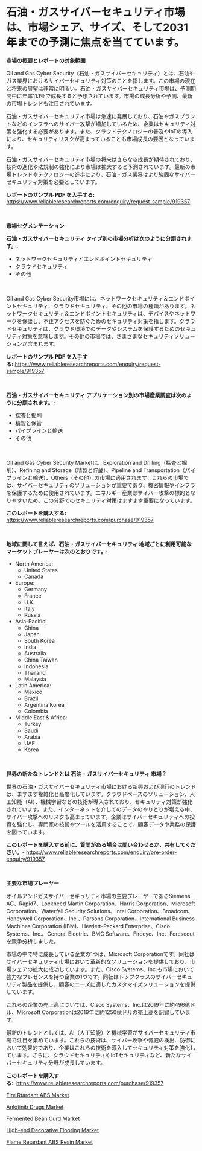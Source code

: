 <p><h1>石油・ガスサイバーセキュリティ市場は、市場シェア、サイズ、そして2031年までの予測に焦点を当てています。</h1></p><p><strong>市場の概要とレポートの対象範囲</strong></p>
<p><p>Oil and Gas Cyber Security（石油・ガスサイバーセキュリティ）とは、石油やガス業界におけるサイバーセキュリティ対策のことを指します。この市場の現在と将来の展望は非常に明るい。石油・ガスサイバーセキュリティ市場は、予測期間中に年率11.1％で成長すると予想されています。市場の成長分析や予測、最新の市場トレンドも注目されています。</p><p>石油・ガスサイバーセキュリティ市場は急速に発展しており、石油やガスプラントなどのインフラへのサイバー攻撃が増加しているため、企業はセキュリティ対策を強化する必要があります。また、クラウドテクノロジーの普及やIoTの導入により、セキュリティリスクが高まっていることも市場成長の要因となっています。</p><p>石油・ガスサイバーセキュリティ市場の将来はさらなる成長が期待されており、技術の進化や法規制の強化により市場は拡大すると予測されています。最新の市場トレンドやテクノロジーの進歩により、石油・ガス業界はより強固なサイバーセキュリティ対策を必要としています。</p></p>
<p><strong>レポートのサンプル PDF を入手する:</strong> <a href="https://www.reliableresearchreports.com/enquiry/request-sample/919357">https://www.reliableresearchreports.com/enquiry/request-sample/919357</a></p>
<p>&nbsp;</p>
<p><strong>市場セグメンテーション</strong></p>
<p><strong>石油・ガスサイバーセキュリティ タイプ別の市場分析は次のように分類されます。:</strong></p>
<p><ul><li>ネットワークセキュリティとエンドポイントセキュリティ</li><li>クラウドセキュリティ</li><li>その他</li></ul></p>
<p>&nbsp;</p>
<p><p>Oil and Gas Cyber Security市場には、ネットワークセキュリティ＆エンドポイントセキュリティ、クラウドセキュリティ、その他の市場の種類があります。ネットワークセキュリティ＆エンドポイントセキュリティは、デバイスやネットワークを保護し、不正アクセスを防ぐためのセキュリティ対策を指します。クラウドセキュリティは、クラウド環境でのデータやシステムを保護するためのセキュリティ対策を意味します。その他の市場では、さまざまなセキュリティソリューションが含まれます。</p></p>
<p><strong>レポートのサンプル PDF を入手する:</strong>&nbsp;<a href="https://www.reliableresearchreports.com/enquiry/request-sample/919357">https://www.reliableresearchreports.com/enquiry/request-sample/919357</a></p>
<p>&nbsp;</p>
<p><strong> 石油・ガスサイバーセキュリティ アプリケーション別の市場産業調査は次のように分類されます。:</strong></p>
<p><ul><li>探査と掘削</li><li>精製と保管</li><li>パイプラインと輸送</li><li>その他</li></ul></p>
<p>&nbsp;</p>
<p><p>Oil and Gas Cyber Security Marketは、Exploration and Drilling（探査と掘削）、Refining and Storage（精製と貯蔵）、Pipeline and Transportation（パイプラインと輸送）、Others（その他）の市場に適用されます。これらの市場では、サイバーセキュリティのソリューションが重要であり、機密情報やインフラを保護するために使用されています。エネルギー産業はサイバー攻撃の標的となりやすいため、この分野でのセキュリティ対策はますます重要になっています。</p></p>
<p><strong>このレポートを購入する:</strong>&nbsp; <a href="https://www.reliableresearchreports.com/purchase/919357">https://www.reliableresearchreports.com/purchase/919357</a></p>
<p>&nbsp;</p>
<p><strong>地域に関して言えば、石油・ガスサイバーセキュリティ 地域ごとに利用可能なマーケットプレーヤーは次のとおりです。:</strong></p>
<p><ul>
    <li>
        North America:
        <ul>
            <li>United States</li>
            <li>Canada</li>
        </ul>
    </li>
    <li>
        Europe:
        <ul>
            <li>Germany</li>
            <li>France</li>
            <li>U.K.</li>
            <li>Italy</li>
            <li>Russia</li>
        </ul>
    </li>
    <li>
        Asia-Pacific:
        <ul>
            <li>China</li>
            <li>Japan</li>
            <li>South Korea</li>
            <li>India</li>
            <li>Australia</li>
            <li>China Taiwan</li>
            <li>Indonesia</li>
            <li>Thailand</li>
            <li>Malaysia</li>
        </ul>
    </li>
    <li>
        Latin America:
        <ul>
            <li>Mexico</li>
            <li>Brazil</li>
            <li>Argentina Korea</li>
            <li>Colombia</li>
        </ul>
    </li>
    <li>
        Middle East & Africa:
        <ul>
            <li>Turkey</li>
            <li>Saudi</li>
            <li>Arabia</li>
            <li>UAE</li>
            <li>Korea</li>
        </ul>
    </li>
    </ul></p>
<p>&nbsp;</p>
<p><strong>世界の新たなトレンドとは 石油・ガスサイバーセキュリティ 市場？</strong></p>
<p><p>世界の石油・ガスサイバーセキュリティ市場における新興および現行のトレンドは、ますます複雑化と高度化しています。クラウドベースのソリューション、人工知能（AI）、機械学習などの技術が導入されており、セキュリティ対策が強化されています。また、インターネットを介してのデータのやりとりが増える中、サイバー攻撃へのリスクも高まっています。企業はサイバーセキュリティへの投資を強化し、専門家の技術やツールを活用することで、顧客データや業務の保護を図っています。</p></p>
<p><strong>このレポートを購入する前に、質問がある場合は問い合わせるか、共有してください。</strong>- <a href="https://www.reliableresearchreports.com/enquiry/pre-order-enquiry/919357">https://www.reliableresearchreports.com/enquiry/pre-order-enquiry/919357</a></p>
<p>&nbsp;</p>
<p><strong>主要な市場プレーヤー</strong></p>
<p><p>オイルアンドガスサイバーセキュリティ市場の主要プレーヤーであるSiemens AG、Rapid7、Lockheed Martin Corporation、Harris Corporation、Microsoft Corporation、Waterfall Security Solutions、Intel Corporation、Broadcom、Honeywell Corporation、Inc.、Parsons Corporation、International Business Machines Corporation (IBM)、Hewlett-Packard Enterprise、Cisco Systems、Inc.、General Electric、BMC Software、Fireeye、Inc、Forescoutを競争分析しました。</p><p>市場の中で特に成長している企業の1つは、Microsoft Corporationです。同社はサイバーセキュリティ市場において革新的なソリューションを提供しており、市場シェアの拡大に成功しています。また、Cisco Systems、Inc.も市場において強力なプレゼンスを持つ企業の1つです。同社はトップクラスのサイバーセキュリティ製品を提供し、顧客のニーズに適したカスタマイズソリューションを提供しています。</p><p>これらの企業の売上高については、Cisco Systems、Inc.は2019年に約496億ドル、Microsoft Corporationは2019年に約1250億ドルの売上高を記録しています。</p><p>最新のトレンドとしては、AI（人工知能）と機械学習がサイバーセキュリティ市場で注目を集めています。これらの技術は、サイバー攻撃や脅威の検出、防御において効果的であり、企業はこれらの技術を導入してセキュリティ対策を強化しています。さらに、クラウドセキュリティやIoTセキュリティなど、新たなサイバーセキュリティ分野が成長しています。</p></p>
<p><strong>このレポートを購入する:</strong>&nbsp;&nbsp;<a href="https://www.reliableresearchreports.com/purchase/919357">https://www.reliableresearchreports.com/purchase/919357</a></p>
<p><p><a href="https://github.com/tamvrosiya/Market-Research-Report-List-3/blob/main/fire-rtardant-abs-market.md">Fire Rtardant ABS Market</a></p><p><a href="https://github.com/dimitrishawkinswaynenp91rgz/Market-Research-Report-List-1/blob/main/anlotinib-drugs-market.md">Anlotinib Drugs Market</a></p><p><a href="https://github.com/danielneavesallisons03mba/Market-Research-Report-List-1/blob/main/fermented-bean-curd-market.md">Fermented Bean Curd Market</a></p><p><a href="https://github.com/changoleonlaverguenzanoexiste/Market-Research-Report-List-2/blob/main/high-end-decorative-flooring-market.md">High-end Decorative Flooring Market</a></p><p><a href="https://github.com/pizolina/Market-Research-Report-List-3/blob/main/flame-retardant-abs-resin-market.md">Flame Retardant ABS Resin Market</a></p></p>